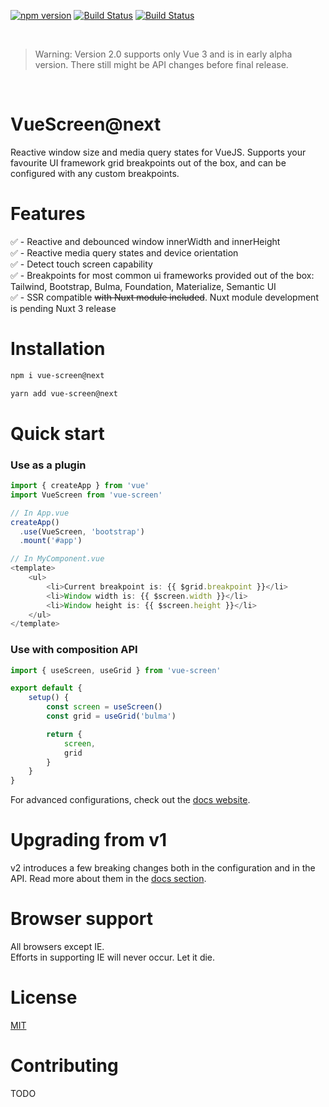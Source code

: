 [![npm version](https://img.shields.io/npm/v/vue-screen/next)](https://www.npmjs.com/package/vue-screen)
[![Build Status](https://github.com/reegodev/vue-screen/workflows/Node.js%20CI/badge.svg)](https://github.com/reegodev/vue-screen/actions)
[![Build Status](https://img.shields.io/badge/vue-3.x.x-brightgreen.svg)](https://img.shields.io/badge/vue-3.x-brightgreen.svg)

<br>

> Warning: Version 2.0 supports only Vue 3 and is in early alpha version. There still might be API changes before final release.

<br>

# VueScreen@next
Reactive window size and media query states for VueJS. Supports your favourite UI framework grid breakpoints out of the box, and can be configured with any custom breakpoints.

# Features
✅ - Reactive and debounced window innerWidth and innerHeight<br>
✅ - Reactive media query states and device orientation<br>
✅ - Detect touch screen capability<br>
✅ - Breakpoints for most common ui frameworks provided out of the box: Tailwind, Bootstrap, Bulma, Foundation, Materialize, Semantic UI<br>
✅ - SSR compatible <s>with Nuxt module included</s>. Nuxt module development is pending Nuxt 3 release <br>

# Installation

```bash
npm i vue-screen@next
```

```bash
yarn add vue-screen@next
```

# Quick start

### Use as a plugin
```js
import { createApp } from 'vue'
import VueScreen from 'vue-screen'

// In App.vue
createApp()
  .use(VueScreen, 'bootstrap')
  .mount('#app')

// In MyComponent.vue
<template>
    <ul>
        <li>Current breakpoint is: {{ $grid.breakpoint }}</li>
        <li>Window width is: {{ $screen.width }}</li>
        <li>Window height is: {{ $screen.height }}</li>
    </ul>
</template>
```

### Use with composition API
```js
import { useScreen, useGrid } from 'vue-screen'

export default {
    setup() {
        const screen = useScreen()
        const grid = useGrid('bulma')

        return {
            screen,
            grid
        }
    }
}
```

For advanced configurations, check out the [docs website](https://reegodev.github.io/vue-screen/).

# Upgrading from v1

v2 introduces a few breaking changes both in the configuration and in the API.
Read more about them in the [docs section](https://reegodev.github.io/vue-screen/breaking-changes).

# Browser support

All browsers except IE.
<br>Efforts in supporting IE will never occur. Let it die.

# License

[MIT](blob/master/LICENSE)

# Contributing

TODO